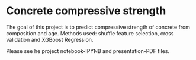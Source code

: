 # Concrete compressive strength
The goal of this project is to predict compressive strength of concrete from composition and age. Methods used: shuffle feature selection, cross validation and XGBoost Regression.

Please see he project notebook-IPYNB and presentation-PDF files.
